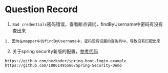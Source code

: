 # Question Record

1. `Bad credentials`密码错误，查看断点调试，findByUsername中密码有没有查出来

```text
1. 因为在mapper中的findByUsername中，密码没有设置的查询列中，导致没有匹配出来
```

2. 关于spring security新版的配置，[参考代码](https://github.com/bezkoder/spring-boot-spring-security-jwt-authentication)

```text
https://github.com/bezkoder/spring-boot-login-example
https://github.com/18061495586/Spring-Security-Demo
```